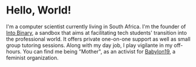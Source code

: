 # Hello, World! 

I'm a computer scientist currently living in South Africa. I'm the founder of [Into Binary](https://intobinary.org), a sandbox that aims at facilitating tech students' transition into the professional world. It offers private one-on-one support as well as small group tutoring sessions. Along with my day job, I play vigilante in my off-hours. You can find me being "Mother", as an activist for [Babylon19](https://babylon19.org), a feminist organization.
